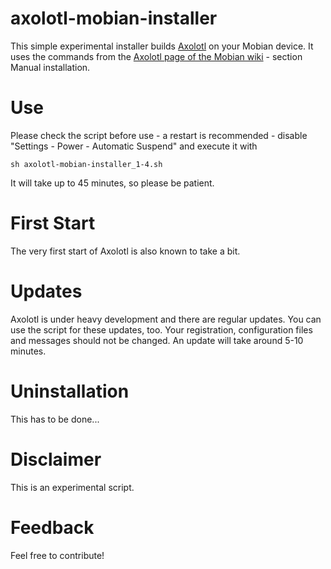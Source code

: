 # axolotl-mobian-installer
This simple experimental installer builds [Axolotl](https://github.com/nanu-c/axolotl) on your Mobian device.
It uses the commands from the [Axolotl page of the Mobian wiki](https://wiki.mobian-project.org/doku.php?id=axolotl) - section Manual installation.

# Use
Please check the script before use - a restart is recommended - disable "Settings - Power - Automatic Suspend" and execute it with
```
sh axolotl-mobian-installer_1-4.sh
```

It will take up to 45 minutes, so please be patient.

# First Start
The very first start of Axolotl is also known to take a bit.

# Updates
Axolotl is under heavy development and there are regular updates. You can use the script for these updates, too.
Your registration, configuration files and messages should not be changed.
An update will take around 5-10 minutes.

# Uninstallation
This has to be done...

# Disclaimer
This is an experimental script.

# Feedback
Feel free to contribute!
